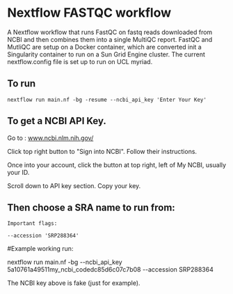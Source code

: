 # Nextflow FASTQC workflow  

A Nextflow workflow that runs FastQC on fastq reads downloaded from NCBI and then combines them into a single MultiQC report. 
FastQC and MutliQC are setup on a Docker container, which are converted init a Singularity container to run on a Sun Grid Engine cluster. 
The current nextflow.config file is set up to run on UCL myriad.

## To run

 `nextflow run main.nf -bg -resume --ncbi_api_key 'Enter Your Key'` 

## To get a NCBI API Key. 

Go to : www.ncbi.nlm.nih.gov/

Click top right button to "Sign into NCBI". Follow their instructions.

Once into your account, click the button at top right, left of My NCBI, usually your ID.

Scroll down to API key section. Copy your key.


## Then choose a SRA name to run from:
```
Important flags:

--accession 'SRP288364'
```

#Example working run:

nextflow run main.nf -bg --ncbi_api_key 5a10761a49511my_ncbi_codedc85d6c07c7b08 --accession SRP288364

The NCBI key above is fake (just for example).
